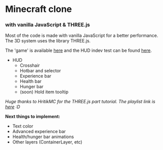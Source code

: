 # Minecraft clone
### with vanilla JavaScript & THREE.js

Most of the code is made with vanilla JavaScript for a better performance.  
The 3D system uses the library THREE.js.  

The 'game' is available [here](https://matteoo34.github.io/MC) and the HUD indev test can be found [here](https://matteoo34.github.io/MC/hud.html).

+ HUD
  + Crosshair
  + Hotbar and selector
  + Experience bar
  + Health bar
  + Hunger bar
  + (soon) Hold item tooltip

*Huge thanks to HritikMC for the THREE.js part tutorial. The playlist link is [here](https://www.youtube.com/playlist?list=PLEtXCX1lakbhq_01JKJILx90wLfdwrJig) :D*



__Next things to implement:__
+ Text color
+ Advanced experience bar
+ Health/hunger bar animations
+ Other layers (ContainerLayer, etc)
